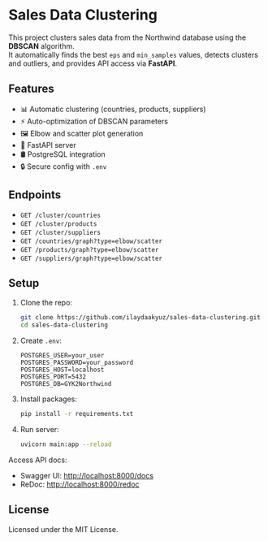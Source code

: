 # Sales Data Clustering

This project clusters sales data from the Northwind database using the **DBSCAN** algorithm.  
It automatically finds the best `eps` and `min_samples` values, detects clusters and outliers, and provides API access via **FastAPI**.

## Features

- 📊 Automatic clustering (countries, products, suppliers)
- ⚡ Auto-optimization of DBSCAN parameters
- 🖼️ Elbow and scatter plot generation
- 🚀 FastAPI server
- 🛢️ PostgreSQL integration
- 🔒 Secure config with `.env`

## Endpoints

- `GET /cluster/countries`
- `GET /cluster/products`
- `GET /cluster/suppliers`
- `GET /countries/graph?type=elbow/scatter`
- `GET /products/graph?type=elbow/scatter`
- `GET /suppliers/graph?type=elbow/scatter`

## Setup

1. Clone the repo:
    ```bash
    git clone https://github.com/ilaydaakyuz/sales-data-clustering.git
    cd sales-data-clustering
    ```

2. Create `.env`:
    ```dotenv
    POSTGRES_USER=your_user
    POSTGRES_PASSWORD=your_password
    POSTGRES_HOST=localhost
    POSTGRES_PORT=5432
    POSTGRES_DB=GYK2Northwind
    ```

3. Install packages:
    ```bash
    pip install -r requirements.txt
    ```

4. Run server:
    ```bash
    uvicorn main:app --reload
    ```

Access API docs:
- Swagger UI: [http://localhost:8000/docs](http://localhost:8000/docs)
- ReDoc: [http://localhost:8000/redoc](http://localhost:8000/redoc)

## License

Licensed under the MIT License.

